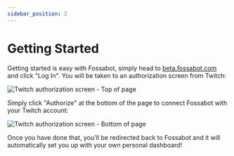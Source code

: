 ```yaml
---
sidebar_position: 2
---
```


# Getting Started

Getting started is easy with Fossabot, simply head to [beta.fossabot.com](https://beta.fossabot.com) and click "Log In". You will be taken to an authorization screen from Twitch:

![Twitch authorization screen - Top of page](/img/docs/getting-started/twitch-auth-top.png)

Simply click "Authorize" at the bottom of the page to connect Fossabot with your Twitch account:

![Twitch authorization screen - Bottom of page](/img/docs/getting-started/twitch-auth-bottom.png)

Once you have done that, you'll be redirected back to Fossabot and it will automatically set you up with your own personal dashboard!
